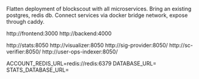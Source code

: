 Flatten deployment of blockscout with all microservices. Bring an existing postgres, redis db. Connect services via docker bridge network, expose through caddy.

http://frontend:3000
http://backend:4000

http://stats:8050
http://visualizer:8050
http://sig-provider:8050/
http://sc-verifier:8050/
http://user-ops-indexer:8050/

ACCOUNT_REDIS_URL=redis://redis:6379
DATABASE_URL=
STATS_DATABASE_URL=
